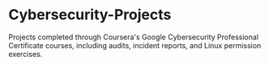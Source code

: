 # Cybersecurity-Projects
Projects completed through Coursera's Google Cybersecurity Professional Certificate courses, including audits, incident reports, and Linux permission exercises.
